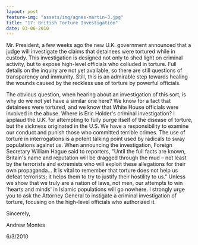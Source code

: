 ```yaml
---
layout: post
feature-img: "assets/img/agnes-martin-3.jpg"
title: "17: British Torture Investigation"
date: 03-06-2010
---
```

Mr. President, a few weeks ago the new U.K. government announced that a judge will investigate the claims that detainees were tortured while in custody. This investigation is designed not only to shed light on criminal activity, but to expose high-level officials who colluded in torture. Full details on the inquiry are not yet available, so there are still questions of transparency and immunity. Still, this is an admirable step towards healing the wounds caused by the reckless use of torture by powerful officials.

The obvious question, when hearing about an investigation of this sort, is why do we not yet have a similar one here? We know for a fact that detainees were tortured, and we know that White House officials were involved in the abuse. Where is Eric Holder's criminal investigation? I applaud the U.K. for attempting to fully purge itself of the disease of torture, but the sickness originated in the U.S. We have a responsibility to examine our conduct and punish those who committed terrible crimes. The use of torture in interrogations is a potent talking point used by radicals to sway populations against us. When announcing the investigation, Foreign Secretary William Hague said to reporters, "Until the full facts are known, Britain's name and reputation will be dragged through the mud – not least by the terrorists and extremists who will exploit these allegations for their own propaganda... It is vital to remember that torture does not help us defeat terrorists; it helps them to try to justify their hostility to us." Unless we show that we truly are a nation of laws, not men, our attempts to win 'hearts and minds' in Islamic populations will go nowhere. I strongly urge you to ask the Attorney General to instigate a criminal investigation of torture, focusing on the high-level officials who authorized it.

Sincerely,

Andrew Montes

6/3/2010
 

 